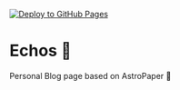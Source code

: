 [![Deploy to GitHub Pages](https://github.com/Venkat-Rajgopal/venkat-rajgopal.github.io/actions/workflows/deploy_site.yaml/badge.svg)](https://github.com/Venkat-Rajgopal/venkat-rajgopal.github.io/actions/workflows/deploy_site.yaml)
# Echos :loudspeaker:

Personal Blog page based on AstroPaper 📄 
